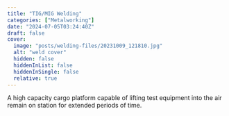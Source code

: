 ```yaml
---
title: "TIG/MIG Welding"
categories: ["Metalworking"]
date: "2024-07-05T03:24:40Z"
draft: false
cover:
  image: "posts/welding-files/20231009_121810.jpg"
  alt: "weld cover"
  hidden: false
  hiddenInList: false
  hiddenInSingle: false
  relative: true
---
```


A high capacity cargo platform capable of lifting test equipment into the air remain on station for extended periods of time.
